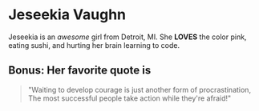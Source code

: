# Jeseekia Vaughn
Jeseekia is an _awesome_ girl from Detroit, MI. She **LOVES** the color pink, eating sushi, and hurting her brain learning to code.
## Bonus: Her favorite quote is
>"Waiting to develop courage is just another form of procrastination,
>The most successful people take action while they're afraid!"

